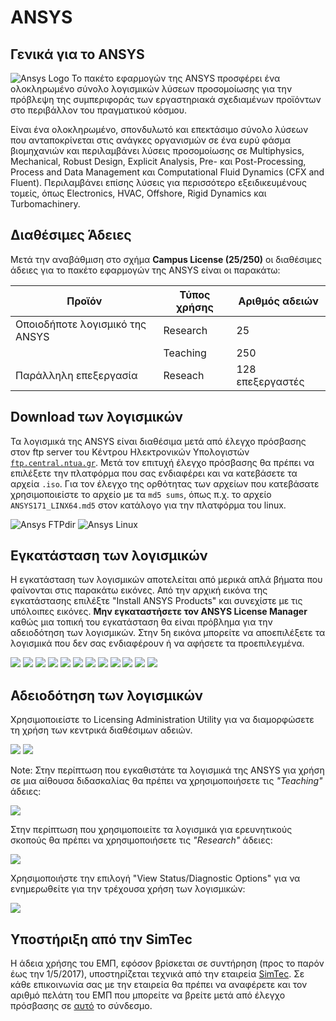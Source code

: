 ANSYS
=====

Γενικά για το ANSYS
-------------------

![Ansys Logo](img/ansys/logo.png)
Το πακέτο εφαρμογών της ANSYS προσφέρει ένα ολοκληρωμένο σύνολο λογισμικών λύσεων προσομοίωσης για την πρόβλεψη της συμπεριφοράς των εργαστηριακά σχεδιαμένων προϊόντων στο περιβάλλον του πραγματικού κόσμου.

Είναι ένα ολοκληρωμένο, σπονδυλωτό και επεκτάσιμο σύνολο λύσεων που ανταποκρίνεται στις ανάγκες οργανισμών σε ένα ευρύ φάσμα βιομηχανιών και περιλαμβάνει λύσεις προσομοίωσης σε Multiphysics, Mechanical, Robust Design, Explicit Analysis, Pre- και Post-Processing, Process and Data Management και Computational Fluid Dynamics (CFX and Fluent). Περιλαμβάνει επίσης λύσεις για περισσότερο εξειδικευμένους τομείς, όπως Electronics, HVAC, Offshore, Rigid Dynamics και Turbomachinery.

Διαθέσιμες Άδειες
-----------------

Μετά την αναβάθμιση στο σχήμα **Campus License (25/250)** οι διαθέσιμες άδειες για το πακέτο εφαρμογών της ANSYS είναι οι παρακάτω:

|Προϊόν|Τύπος χρήσης|Αριθμός αδειών|
|------|------------|--------------|
|Οποιοδήποτε λογισμικό της ANSYS|Research|25|
||Teaching|250|
|Παράλληλη επεξεργασία|Reseach|128 επεξεργαστές|

Download των λογισμικών
-----------------------

Τα λογισμικά της ANSYS είναι διαθέσιμα μετά από έλεγχο πρόσβασης στον ftp server του Κέντρου Ηλεκτρονικών Υπολογιστών [`ftp.central.ntua.gr`](ftp://ftp.central.ntua.gr). Μετά τον επιτυχή έλεγχο πρόσβασης θα πρέπει να επιλέξετε την πλατφόρμα που σας ενδιαφέρει και να κατεβάσετε τα αρχεία `.iso`. Για τον έλεγχο της ορθότητας των αρχείων που κατεβάσατε χρησιμοποιείστε το αρχείο με τα `md5 sums`, όπως π.χ. το αρχείο `ANSYS171_LINX64.md5` στον κατάλογο για την πλατφόρμα του linux.

![Ansys FTPdir](img/ansys/download/ansys0.png)
![Ansys Linux](img/ansys/download/ansys1.png)

Εγκατάσταση των λογισμικών
--------------------------

Η εγκατάσταση των λογισμικών αποτελείται από μερικά απλά βήματα που φαίνονται στις παρακάτω εικόνες. Από την αρχική εικόνα της εγκατάστασης επιλέξτε "Install ANSYS Products" και συνεχίστε με τις υπόλοιπες εικόνες. **Μην εγκαταστήσετε τον ANSYS License Manager** καθώς μια τοπική του εγκατάσταση θα είναι πρόβλημα για την αδειοδότηση των λογισμικών. Στην 5η εικόνα μπορείτε να αποεπιλέξετε τα λογισμικά που δεν σας ενδιαφέρουν ή να αφήσετε τα προεπιλεγμένα.

![](img/ansys/install/ansys0.png)
![](img/ansys/install/ansys1.png)
![](img/ansys/install/ansys2.png)
![](img/ansys/install/ansys3.png)
![](img/ansys/install/ansys4.png)
![](img/ansys/install/ansys5.png)
![](img/ansys/install/ansys6.png)
![](img/ansys/install/ansys7.png)
![](img/ansys/install/ansys8.png)
![](img/ansys/install/ansys9.png)
![](img/ansys/install/ansys10.png)
![](img/ansys/install/ansys11.png)

Αδειοδότηση των λογισμικών
--------------------------

Χρησιμοποιείστε το Licensing Administration Utility για να διαμορφώσετε τη χρήση των κεντρικά διαθέσιμων αδειών. 

![](img/ansys/licenses/ansys0.png)
![](img/ansys/licenses/ansys1.png)

Note: Στην περίπτωση που εγκαθιστάτε τα λογισμικά της ANSYS για χρήση σε μια αίθουσα διδασκαλίας θα πρέπει να χρησιμοποιήσετε τις *"Teaching"* άδειες:

![](img/ansys/licenses/ansys3.png)

Στην περίπτωση που χρησιμοποιείτε τα λογισμικά για ερευνητικούς σκοπούς θα πρέπει να χρησιμοποιήσετε τις *"Research"* άδειες:

![](img/ansys/licenses/ansys2.png)

Χρησιμοποιήστε την επιλογή "View Status/Diagnostic Options" για να ενημερωθείτε για την τρέχουσα χρήση των λογισμικών:

![](img/ansys/licenses/ansys4.png)

Υποστήριξη από την SimTec
-------------------------

Η άδεια χρήσης του ΕΜΠ, εφόσον βρίσκεται σε συντήρηση (προς το παρόν έως την 1/5/2017), υποστηρίζεται τεχνικά από την εταιρεία [SimTec](http://www.simtec.gr). Σε κάθε επικοινωνία σας με την εταιρεία θα πρέπει να αναφέρετε και τον αριθμό πελάτη του ΕΜΠ που μπορείτε να βρείτε μετά από έλεγχο πρόσβασης σε [αυτό](ftp://ftp.central.ntua.gr/ansys/NTUA's%20customer%20number) το σύνδεσμο.
